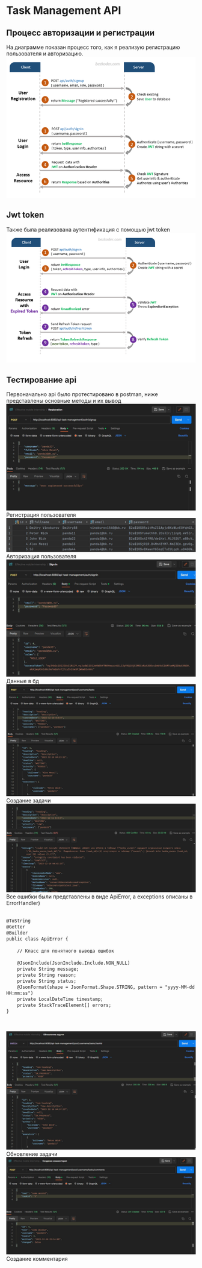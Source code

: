 # Task Management API

## Процесс авторизации и регистрации
На диаграмме показан процесс того, как я реализую регистрацию пользователя и авторизацию.
![spring-boot-jwt-authentication-spring-security-flow](pictures/spring-boot-jwt-authentication-spring-security-flow.png)
## Jwt token
Также была реализована аутентификация с помощью jwt token
![img.png](pictures/img.png)
## Тестирование api
Первоначально api было протестировано в postman, ниже представлены основные методы и их вывод
![img_2.png](pictures/img_2.png)
Регистрация пользователя
![img_3.png](pictures/img_3.png)
Авторизация пользователя
![img_4.png](pictures/img_4.png)
Данные в бд
![img_5.png](pictures/img_5.png)
Создание задачи
![img_6.png](pictures/img_6.png)
Все ошибки были представлены в виде ApiError, а exceptions описаны в ErrorHandler)
<pre>
  <code>
@ToString
@Getter
@Builder
public class ApiError {

    // Класс для понятного вывода ошибок

    @JsonInclude(JsonInclude.Include.NON_NULL)
    private String message;
    private String reason;
    private String status;
    @JsonFormat(shape = JsonFormat.Shape.STRING, pattern = "yyyy-MM-dd HH:mm:ss")
    private LocalDateTime timestamp;
    private StackTraceElement[] errors;
}

  </code>
</pre>
![img_7.png](pictures/img_7.png)
Обновление задачи
![img_8.png](pictures/img_8.png)
Создание комментария